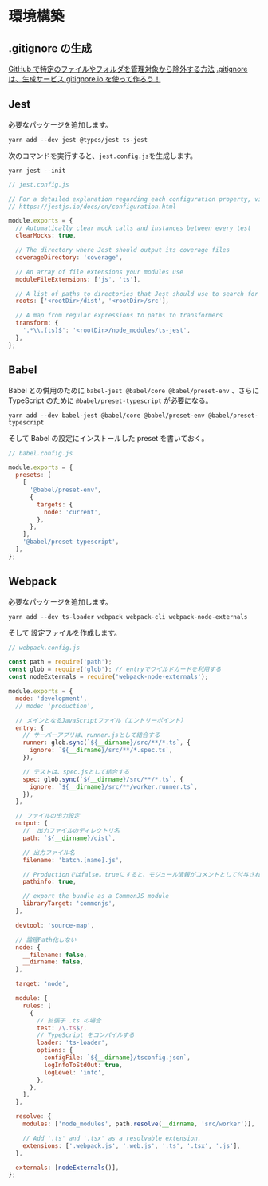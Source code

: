 # 環境構築

## .gitignore の生成

[GitHub で特定のファイルやフォルダを管理対象から除外する方法](https://fantastech.net/gitignore)
[.gitignore は、生成サービス gitignore.io を使って作ろう！](https://riotz.works/articles/lulzneko/2019/06/18/lets-create-gitignore-using-generation-service-gitignoreio/)

## Jest

必要なパッケージを追加します。

`yarn add --dev jest @types/jest ts-jest`

次のコマンドを実行すると、`jest.config.js`を生成します。

`yarn jest --init`

```javascript {.line-numbers}
// jest.config.js

// For a detailed explanation regarding each configuration property, visit:
// https://jestjs.io/docs/en/configuration.html

module.exports = {
  // Automatically clear mock calls and instances between every test
  clearMocks: true,

  // The directory where Jest should output its coverage files
  coverageDirectory: 'coverage',

  // An array of file extensions your modules use
  moduleFileExtensions: ['js', 'ts'],

  // A list of paths to directories that Jest should use to search for files in
  roots: ['<rootDir>/dist', '<rootDir>/src'],

  // A map from regular expressions to paths to transformers
  transform: {
    '.*\\.(ts)$': '<rootDir>/node_modules/ts-jest',
  },
};
```

## Babel

Babel との併用のために `babel-jest @babel/core @babel/preset-env` 、さらに TypeScript のために `@babel/preset-typescript` が必要になる。

`yarn add --dev babel-jest @babel/core @babel/preset-env @babel/preset-typescript`

そして Babel の設定にインストールした preset を書いておく。

```javascript {.line-numbers}
// babel.config.js

module.exports = {
  presets: [
    [
      '@babel/preset-env',
      {
        targets: {
          node: 'current',
        },
      },
    ],
    '@babel/preset-typescript',
  ],
};
```

## Webpack

必要なパッケージを追加します。

`yarn add --dev ts-loader webpack webpack-cli webpack-node-externals`

そして 設定ファイルを作成します。

```javascript {.line-numbers}
// webpack.config.js

const path = require('path');
const glob = require('glob'); // entryでワイルドカードを利用する
const nodeExternals = require('webpack-node-externals');

module.exports = {
  mode: 'development',
  // mode: 'production',

  // メインとなるJavaScriptファイル（エントリーポイント）
  entry: {
    // サーバーアプリは、runner.jsとして結合する
    runner: glob.sync(`${__dirname}/src/**/*.ts`, {
      ignore: `${__dirname}/src/**/*.spec.ts`,
    }),

    // テストは、spec.jsとして結合する
    spec: glob.sync(`${__dirname}/src/**/*.ts`, {
      ignore: `${__dirname}/src/**/worker.runner.ts`,
    }),
  },

  // ファイルの出力設定
  output: {
    //  出力ファイルのディレクトリ名
    path: `${__dirname}/dist`,

    // 出力ファイル名
    filename: 'batch.[name].js',

    // Productionではfalse。trueにすると、モジュール情報がコメントとして付与される。
    pathinfo: true,

    // export the bundle as a CommonJS module
    libraryTarget: 'commonjs',
  },

  devtool: 'source-map',

  // 論理Path化しない
  node: {
    __filename: false,
    __dirname: false,
  },

  target: 'node',

  module: {
    rules: [
      {
        // 拡張子 .ts の場合
        test: /\.ts$/,
        // TypeScript をコンパイルする
        loader: 'ts-loader',
        options: {
          configFile: `${__dirname}/tsconfig.json`,
          logInfoToStdOut: true,
          logLevel: 'info',
        },
      },
    ],
  },

  resolve: {
    modules: ['node_modules', path.resolve(__dirname, 'src/worker')],

    // Add '.ts' and '.tsx' as a resolvable extension.
    extensions: ['.webpack.js', '.web.js', '.ts', '.tsx', '.js'],
  },

  externals: [nodeExternals()],
};
```
